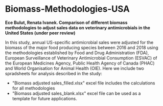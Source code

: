 # Biomass-Methodologies-USA
**Ece Bulut, Renata Ivanek. Comparison of different biomass methodologies to adjust sales data on veterinary antimicrobials in the United States (under peer review)**

In this study, annual US-specific antimicrobial sales were adjusted for the biomass of the major food producing species between 2016 and 2018 using the methodologies established by Food and Drug Administration (FDA), European Surveillance of Veterinary Antimicrobial Consumption (ESVAC) of the European Medicines Agency, Public Health Agency of Canada (PHAC) and World Organisation for Animal Health (OIE). Here we include two spradsheets for analysis described in the study:

- "Biomass adjusted sales_filled.xlsx" excel file includes the calculations for all methodologies
- "Biomass adjusted sales_blank.xlsx" excel file can be used as a template for future applications.
